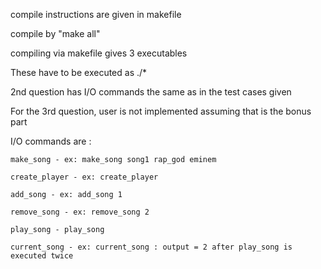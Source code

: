 compile instructions are given in makefile

compile by "make all"

compiling via makefile gives 3 executables

These have to be executed as ./*

2nd question has I/O commands the same as in the test cases given

For the 3rd question, user is not implemented assuming that is the bonus part

I/O commands are :

    make_song - ex: make_song song1 rap_god eminem
    
    create_player - ex: create_player
    
    add_song - ex: add_song 1
    
    remove_song - ex: remove_song 2
    
    play_song - play_song
    
    current_song - ex: current_song : output = 2 after play_song is executed twice
